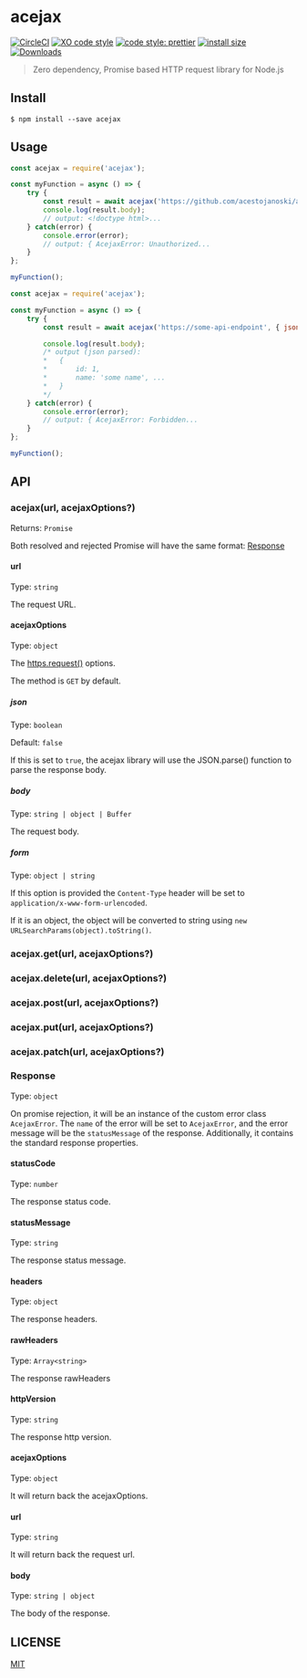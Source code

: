 # acejax
[![CircleCI](https://circleci.com/gh/acestojanoski/acejax/tree/master.svg?style=svg)](https://circleci.com/gh/acestojanoski/acejax/tree/master)
[![XO code style](https://img.shields.io/badge/code_style-XO-5ed9c7.svg)](https://github.com/xojs/xo)
[![code style: prettier](https://img.shields.io/badge/code_style-prettier-ff69b4.svg?style=flat-square)](https://github.com/prettier/prettier)
[![install size](https://packagephobia.now.sh/badge?p=acejax)](https://packagephobia.now.sh/result?p=acejax)
[![Downloads](https://img.shields.io/npm/dm/acejax.svg)](https://npmjs.com/acejax)

> Zero dependency, Promise based HTTP request library for Node.js

## Install

```
$ npm install --save acejax
```

## Usage

```js
const acejax = require('acejax');

const myFunction = async () => {
    try {
        const result = await acejax('https://github.com/acestojanoski/acejax');
        console.log(result.body);
        // output: <!doctype html>...
    } catch(error) {
        console.error(error);
        // output: { AcejaxError: Unauthorized...
    }
};

myFunction();
```

```js
const acejax = require('acejax');

const myFunction = async () => {
    try {
        const result = await acejax('https://some-api-endpoint', { json: true });

        console.log(result.body);
        /* output (json parsed):
        *   {
        *       id: 1,
        *       name: 'some name', ...
        *   }
        */
    } catch(error) {
        console.error(error);
        // output: { AcejaxError: Forbidden...
    }
};

myFunction();
```

## API

### acejax(url, acejaxOptions?)
Returns: `Promise`

Both resolved and rejected Promise will have the same format: [Response](#Response)

#### url
Type: `string`

The request URL.

#### acejaxOptions
Type: `object`

The [https.request()](https://nodejs.org/api/https.html#https_https_request_options_callback) options.

The method is `GET` by default.

##### json
Type: `boolean`

Default: `false`

If this is set to `true`, the acejax library will use the JSON.parse() function to parse the response body.

##### body
Type: `string | object | Buffer`

The request body.

##### form
Type: `object | string`

If this option is provided the `Content-Type` header will be set to `application/x-www-form-urlencoded`.

If it is an object, the object will be converted to string using `new URLSearchParams(object).toString()`.

### acejax.get(url, acejaxOptions?)
### acejax.delete(url, acejaxOptions?)
### acejax.post(url, acejaxOptions?)
### acejax.put(url, acejaxOptions?)
### acejax.patch(url, acejaxOptions?)

### Response
Type: `object`

On promise rejection, it will be an instance of the custom error class `AcejaxError`. The `name` of the error will be set to `AcejaxError`, and the error message will be the `statusMessage` of the response. Additionally, it contains the standard response properties.

#### statusCode
Type: `number`

The response status code.

#### statusMessage
Type: `string`

The response status message.

#### headers
Type: `object`

The response headers.

#### rawHeaders
Type: `Array<string>`

The response rawHeaders

#### httpVersion
Type: `string`

The response http version.

#### acejaxOptions
Type: `object`

It will return back the acejaxOptions.

#### url
Type: `string`

It will return back the request url.

#### body
Type: `string | object`

The body of the response.

## LICENSE
[MIT](./LICENSE)
